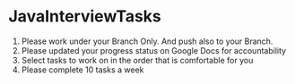 # JavaInterviewTasks

1. Please work under your Branch Only. And push also to your Branch.
2. Please updated your progress status on Google Docs for accountability 
3. Select tasks to work on in the order that is comfortable for you
4. Please complete 10 tasks a week
